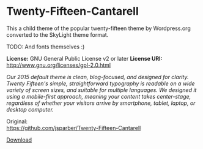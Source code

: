 # Twenty-Fifteen-Cantarell

This a child theme of the popular twenty-fifteen theme by Wordpress.org converted to the SkyLight theme format.

TODO: And fonts themselves :)

**License:** GNU General Public License v2 or later
**License URI:** <http://www.gnu.org/licenses/gpl-2.0.html>

_Our 2015 default theme is clean, blog-focused, and designed for clarity. Twenty Fifteen's simple, straightforward typography is readable on a wide variety of screen sizes, and suitable for multiple languages. We designed it using a mobile-first approach, meaning your content takes center-stage, regardless of whether your visitors arrive by smartphone, tablet, laptop, or desktop computer._

Original:  
<https://github.com/jsparber/Twenty-Fifteen-Cantarell>

[Download](https://downgit.github.io/#/home?url=https://github.com/RobinBoers/SkyLight-themelibrary/tree/master/Twenty-Fifteen-Cantarell&rootDirectory=false)
